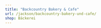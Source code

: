 ```yaml
---
title: "Backcountry Bakery & Cafe"
url: /jackson/backcountry-bakery-und-cafe/
shop: Bäckerei
---
```

